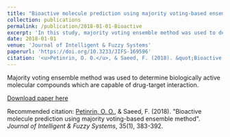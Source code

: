 ```yaml
---
title: "Bioactive molecule prediction using majority voting-based ensemble method"
collection: publications
permalink: /publication/2018-01-01-Bioactive
excerpt: 'In this study, majority voting ensemble method was used to determine biologically active molecular compounds which are capable of drug-target interaction.'
date: 2018-01-01
venue: 'Journal of Intelligent & Fuzzy Systems'
paperurl: 'https://doi.org/10.3233/JIFS-169596'
citation: '<u>Petinrin, O. O.</u>, & Saeed, F. (2018). &quot;Bioactive molecule prediction using majority voting-based ensemble method&quot;. <i>Journal of Intelligent & Fuzzy Systems</i>, 35(1), 383-392.'
---
```

Majority voting ensemble method was used to determine biologically active molecular compounds which are capable of drug-target interaction.

[Download paper here](http://olutomilayo.github.io/files/Paper5.pdf)

Recommended citation: <u>Petinrin, O. O.</u>, & Saeed, F. (2018). "Bioactive molecule prediction using majority voting-based ensemble method". <i>Journal of Intelligent & Fuzzy Systems</i>, 35(1), 383-392.
